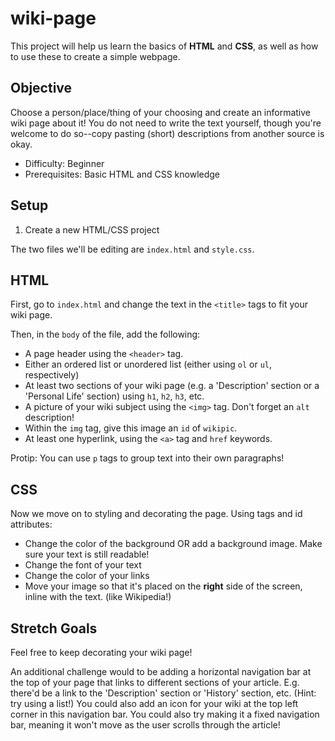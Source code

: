 # wiki-page
This project will help us learn the basics of **HTML** and **CSS**, as well as how to use these to create a simple webpage.

## Objective
Choose a person/place/thing of your choosing and create an informative wiki page about it! You do not need to write the text yourself, though you're welcome to do so--copy pasting (short) descriptions from another source is okay.
+ Difficulty: Beginner
+ Prerequisites: Basic HTML and CSS knowledge

## Setup
1. Create a new HTML/CSS project

The two files we'll be editing are `index.html` and `style.css`.

## HTML
First, go to `index.html` and change the text in the `<title>` tags to fit your wiki page.

Then, in the `body` of the file, add the following:
+ A page header using the `<header>` tag.
+ Either an ordered list or unordered list (either using `ol` or `ul`, respectively)
+ At least two sections of your wiki page (e.g. a 'Description' section or a 'Personal Life' section) using `h1`, `h2`, `h3`, etc.
+ A picture of your wiki subject using the `<img>` tag. Don't forget an `alt` description!
+ Within the `img` tag, give this image an `id` of `wikipic`.
+ At least one hyperlink, using the `<a>` tag and `href` keywords.

Protip: You can use `p` tags to group text into their own paragraphs!

## CSS
Now we move on to styling and decorating the page. Using tags and id attributes:
+ Change the color of the background OR add a background image. Make sure your text is still readable!
+ Change the font of your text
+ Change the color of your links
+ Move your image so that it's placed on the **right** side of the screen, inline with the text. (like Wikipedia!)

## Stretch Goals
Feel free to keep decorating your wiki page! 

An additional challenge would to be adding a horizontal navigation bar at the top of your page that links to different sections of your article. E.g. there'd be a link to the 'Description' section or 'History' section, etc. (Hint: try using a list!) You could also add an icon for your wiki at the top left corner in this navigation bar. You could also try making it a fixed navigation bar, meaning it won't move as the user scrolls through the article!
